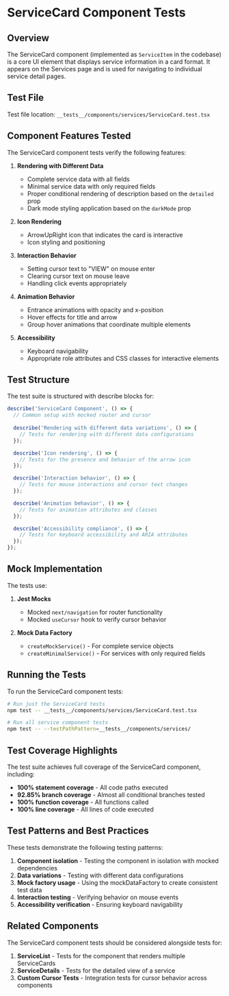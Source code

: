 # ServiceCard Component Tests

## Overview

The ServiceCard component (implemented as `ServiceItem` in the codebase) is a core UI element that displays service information in a card format. It appears on the Services page and is used for navigating to individual service detail pages.

## Test File

Test file location: `__tests__/components/services/ServiceCard.test.tsx`

## Component Features Tested

The ServiceCard component tests verify the following features:

1. **Rendering with Different Data**
   - Complete service data with all fields
   - Minimal service data with only required fields
   - Proper conditional rendering of description based on the `detailed` prop
   - Dark mode styling application based on the `darkMode` prop

2. **Icon Rendering**
   - ArrowUpRight icon that indicates the card is interactive
   - Icon styling and positioning

3. **Interaction Behavior**
   - Setting cursor text to "VIEW" on mouse enter
   - Clearing cursor text on mouse leave
   - Handling click events appropriately

4. **Animation Behavior**
   - Entrance animations with opacity and x-position
   - Hover effects for title and arrow
   - Group hover animations that coordinate multiple elements

5. **Accessibility**
   - Keyboard navigability
   - Appropriate role attributes and CSS classes for interactive elements

## Test Structure

The test suite is structured with describe blocks for:

```javascript
describe('ServiceCard Component', () => {
  // Common setup with mocked router and cursor
  
  describe('Rendering with different data variations', () => {
    // Tests for rendering with different data configurations
  });

  describe('Icon rendering', () => {
    // Tests for the presence and behavior of the arrow icon
  });

  describe('Interaction behavior', () => {
    // Tests for mouse interactions and cursor text changes
  });

  describe('Animation behavior', () => {
    // Tests for animation attributes and classes
  });

  describe('Accessibility compliance', () => {
    // Tests for keyboard accessibility and ARIA attributes
  });
});
```

## Mock Implementation

The tests use:

1. **Jest Mocks**
   - Mocked `next/navigation` for router functionality
   - Mocked `useCursor` hook to verify cursor behavior

2. **Mock Data Factory**
   - `createMockService()` - For complete service objects
   - `createMinimalService()` - For services with only required fields

## Running the Tests

To run the ServiceCard component tests:

```bash
# Run just the ServiceCard tests
npm test -- __tests__/components/services/ServiceCard.test.tsx

# Run all service component tests
npm test -- --testPathPattern=__tests__/components/services/
```

## Test Coverage Highlights

The test suite achieves full coverage of the ServiceCard component, including:

- **100% statement coverage** - All code paths executed
- **92.85% branch coverage** - Almost all conditional branches tested
- **100% function coverage** - All functions called
- **100% line coverage** - All lines of code executed

## Test Patterns and Best Practices

These tests demonstrate the following testing patterns:

1. **Component isolation** - Testing the component in isolation with mocked dependencies
2. **Data variations** - Testing with different data configurations
3. **Mock factory usage** - Using the mockDataFactory to create consistent test data
4. **Interaction testing** - Verifying behavior on mouse events
5. **Accessibility verification** - Ensuring keyboard navigability

## Related Components

The ServiceCard component tests should be considered alongside tests for:

1. **ServiceList** - Tests for the component that renders multiple ServiceCards
2. **ServiceDetails** - Tests for the detailed view of a service
3. **Custom Cursor Tests** - Integration tests for cursor behavior across components 
